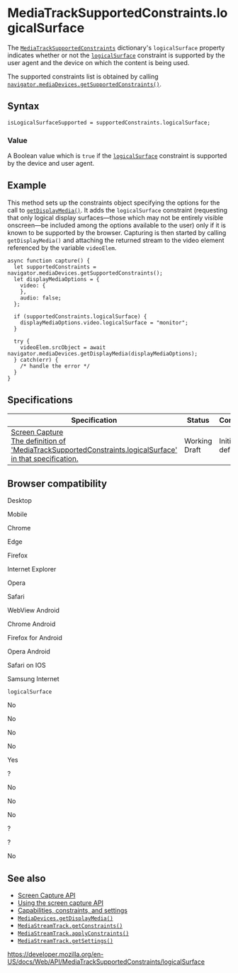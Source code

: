 MediaTrackSupportedConstraints.logicalSurface
=============================================

The [`MediaTrackSupportedConstraints`](../mediatracksupportedconstraints) dictionary's `logicalSurface` property indicates whether or not the [`logicalSurface`](../mediatrackconstraints/logicalsurface) constraint is supported by the user agent and the device on which the content is being used.

The supported constraints list is obtained by calling [`navigator.mediaDevices.getSupportedConstraints()`](../mediadevices/getsupportedconstraints).

Syntax
------

    isLogicalSurfaceSupported = supportedConstraints.logicalSurface;

### Value

A Boolean value which is `true` if the [`logicalSurface`](../mediatrackconstraints/logicalsurface) constraint is supported by the device and user agent.

Example
-------

This method sets up the constraints object specifying the options for the call to [`getDisplayMedia()`](../mediadevices/getdisplaymedia). It adds the `logicalSurface` constraint (requesting that only logical display surfaces—those which may not be entirely visible onscreen—be included among the options available to the user) only if it is known to be supported by the browser. Capturing is then started by calling `getDisplayMedia()` and attaching the returned stream to the video element referenced by the variable `videoElem`.

    async function capture() {
      let supportedConstraints = navigator.mediaDevices.getSupportedConstraints();
      let displayMediaOptions = {
        video: {
        },
        audio: false;
      };

      if (supportedConstraints.logicalSurface) {
        displayMediaOptions.video.logicalSurface = "monitor";
      }

      try {
        videoElem.srcObject = await navigator.mediaDevices.getDisplayMedia(displayMediaOptions);
      } catch(err) {
        /* handle the error */
      }
    }

Specifications
--------------

<table><thead><tr class="header"><th>Specification</th><th>Status</th><th>Comment</th></tr></thead><tbody><tr class="odd"><td><a href="https://w3c.github.io/mediacapture-screen-share/#dom-mediatracksupportedconstraints-logicalsurface">Screen Capture<br />
<span class="small">The definition of 'MediaTrackSupportedConstraints.logicalSurface' in that specification.</span></a></td><td><span class="spec-wd">Working Draft</span></td><td>Initial definition</td></tr></tbody></table>

Browser compatibility
---------------------

Desktop

Mobile

Chrome

Edge

Firefox

Internet Explorer

Opera

Safari

WebView Android

Chrome Android

Firefox for Android

Opera Android

Safari on IOS

Samsung Internet

`logicalSurface`

No

No

No

No

Yes

?

No

No

No

?

?

No

See also
--------

-   [Screen Capture API](../screen_capture_api)
-   [Using the screen capture API](../screen_capture_api/using_screen_capture)
-   [Capabilities, constraints, and settings](../media_streams_api/constraints)
-   [`MediaDevices.getDisplayMedia()`](../mediadevices/getdisplaymedia)
-   [`MediaStreamTrack.getConstraints()`](../mediastreamtrack/getconstraints)
-   [`MediaStreamTrack.applyConstraints()`](../mediastreamtrack/applyconstraints)
-   [`MediaStreamTrack.getSettings()`](../mediastreamtrack/getsettings)

<a href="https://developer.mozilla.org/en-US/docs/Web/API/MediaTrackSupportedConstraints/logicalSurface" class="_attribution-link">https://developer.mozilla.org/en-US/docs/Web/API/MediaTrackSupportedConstraints/logicalSurface</a>
